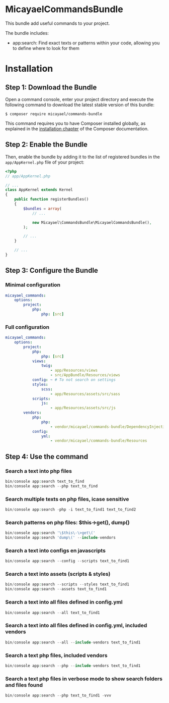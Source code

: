 # MicayaelCommandsBundle

This bundle add useful commands to your project.

The bundle includes:

  * app:search: Find exact texts or patterns within your code, allowing you to define where to look for them

Installation
============

Step 1: Download the Bundle
---------------------------

Open a command console, enter your project directory and execute the
following command to download the latest stable version of this bundle:

```console
$ composer require micayael/commands-bundle
```

This command requires you to have Composer installed globally, as explained
in the [installation chapter](https://getcomposer.org/doc/00-intro.md)
of the Composer documentation.

Step 2: Enable the Bundle
-------------------------

Then, enable the bundle by adding it to the list of registered bundles
in the `app/AppKernel.php` file of your project:

```php
<?php
// app/AppKernel.php

// ...
class AppKernel extends Kernel
{
    public function registerBundles()
    {
        $bundles = array(
            // ...

            new Micayael\CommandsBundle\MicayaelCommandsBundle(),
        );

        // ...
    }

    // ...
}
```

Step 3: Configure the Bundle
----------------------------

### Minimal configuration

```yaml
micayael_commands:
    options:
        project:
            php:
                php: [src]
```

### Full configuration

```yaml
micayael_commands:
    options:
        project:
            php:
                php: [src]
            views:
                twig:
                    - app/Resources/views
                    - src/AppBundle/Resources/views
            config: ~ # To not search on settings
            styles:
                scss:
                    - app/Resources/assets/src/sass
            scripts:
                js:
                    - app/Resources/assets/src/js
        vendors: 
            php:
                php:
                    - vendor/micayael/commands-bundle/DependencyInjection
            config:
                yml:
                    - vendor/micayael/commands-bundle/Resources
```

Step 4: Use the command
----------------------------

### Search a text into php files
```php
bin/console app:search text_to_find
bin/console app:search --php text_to_find
```

### Search multiple texts on php files, icase sensitive
```php
bin/console app:search -php -i text_to_find1 text_to_find2
```

### Search patterns on php files: $this->get(), dump()
```php
bin/console app:search '\$this\-\>get\('
bin/console app:search 'dump\(' --include-vendors
```

### Search a text into configs en javascripts
```php
bin/console app:search --config --scripts text_to_find1
```

### Search a text into assets (scripts & styles)
```php
bin/console app:search --scripts --styles text_to_find1
bin/console app:search --assets text_to_find1
```

### Search a text into all files defined in config.yml
```php
bin/console app:search --all text_to_find1
```

### Search a text into all files defined in config.yml, included vendors
```php
bin/console app:search --all --include-vendors text_to_find1
```

### Search a text php files, included vendors
```php
bin/console app:search --php --include-vendors text_to_find1
```

### Search a text php files in verbose mode to show search folders and files found
```php
bin/console app:search --php text_to_find1 -vvv
```
